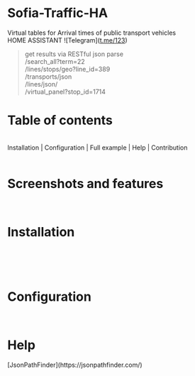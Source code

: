 # Sofia-Traffic-HA
Virtual tables for Arrival times of public transport vehicles<br> HOME ASSISTANT
![Telegram]([t.me/123](https://img.shields.io/badge/Telegram-2CA5E0?style=for-the-badge&logo=telegram&logoColor=white
))
> get results via RESTful json parse  <br>
> /search_all?term=22 <br>
> /lines/stops/geo?line_id=389
> <br>
>/transports/json <br>
> /lines/json/<br>
> /virtual_panel?stop_id=1714 
<h1>Table of contents</h1><br>
Installation | Configuration | Full example | Help | Contribution
<br><br>
<h1>Screenshots and features</h1>
<br>

<h1>Installation<h1>
<br>

<h1>Configuration</h1>
  <br>
<h1>Help</h1>
[JsonPathFinder](https://jsonpathfinder.com/)
